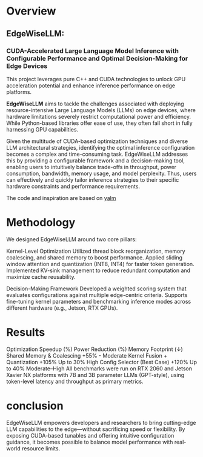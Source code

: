 # Overview
## EdgeWiseLLM: 
### CUDA-Accelerated Large Language Model Inference with Configurable Performance and Optimal Decision-Making for Edge Devices
This project leverages pure C++ and CUDA technologies to unlock GPU acceleration potential and enhance inference performance on edge platforms. 

**EdgeWiseLLM** aims to tackle the challenges associated with deploying resource-intensive Large Language Models (LLMs) on edge devices, where hardware limitations severely restrict computational power and efficiency.
While Python-based libraries offer ease of use, they often fall short in fully harnessing GPU capabilities. 

Given the multitude of CUDA-based optimization techniques and diverse LLM architectural strategies, identifying the optimal inference configuration becomes a complex and time-consuming task.
EdgeWiseLLM addresses this by providing a configurable framework and a decision-making tool, enabling users to intuitively balance trade-offs in throughput, power consumption, bandwidth, memory usage, and model perplexity.
Thus, users can effectively and quickly tailor inference strategies to their specific hardware constraints and performance requirements.

The code and inspiration are based on [yalm](https://github.com/andrewkchan/yalm)

# Methodology
We designed EdgeWiseLLM around two core pillars:

Kernel-Level Optimization
Utilized thread block reorganization, memory coalescing, and shared memory to boost performance.
Applied sliding window attention and quantization (INT8, INT4) for faster token generation.
Implemented KV-sink management to reduce redundant computation and maximize cache reusability.

Decision-Making Framework
Developed a weighted scoring system that evaluates configurations against multiple edge-centric criteria.
Supports fine-tuning kernel parameters and benchmarking inference modes across different hardware (e.g., Jetson, RTX GPUs).

# Results
Optimization	Speedup (%)	Power Reduction (%)	Memory Footprint (↓)
Shared Memory & Coalescing	+55%	-	Moderate
Kernel Fusion + Quantization	+105%	Up to 30%	High
Config Selector (Best Case)	+120%	Up to 40%	Moderate–High
All benchmarks were run on RTX 2060 and Jetson Xavier NX platforms with 7B and 3B parameter LLMs (GPT-style), using token-level latency and throughput as primary metrics.



# conclusion
EdgeWiseLLM empowers developers and researchers to bring cutting-edge LLM capabilities to the edge—without sacrificing speed or flexibility. By exposing CUDA-based tunables and offering intuitive configuration guidance, it becomes possible to balance model performance with real-world resource limits.
